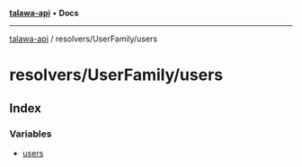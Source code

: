[**talawa-api**](../../../README.md) • **Docs**

***

[talawa-api](../../../modules.md) / resolvers/UserFamily/users

# resolvers/UserFamily/users

## Index

### Variables

- [users](variables/users.md)
